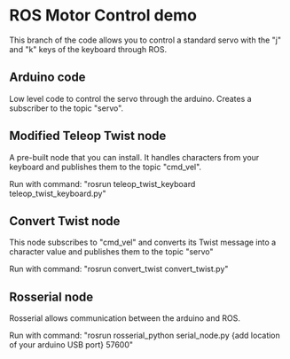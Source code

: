 # ROS Motor Control demo

This branch of the code allows you to control a standard servo with the "j" and "k" keys of the keyboard through ROS. 

## Arduino code
Low level code to control the servo through the arduino. Creates a subscriber to the topic "servo". 

## Modified Teleop Twist node
A pre-built node that you can install. It handles characters from your keyboard and publishes them to the topic "cmd_vel".

Run with command: "rosrun teleop_twist_keyboard teleop_twist_keyboard.py"

## Convert Twist node
This node subscribes to "cmd_vel" and converts its Twist message into a character value and publishes them to the topic "servo"

Run with command: "rosrun convert_twist convert_twist.py"

## Rosserial node
Rosserial allows communication between the arduino and ROS. 

Run with command: "rosrun rosserial_python serial_node.py {add location of your arduino USB port} 57600"
